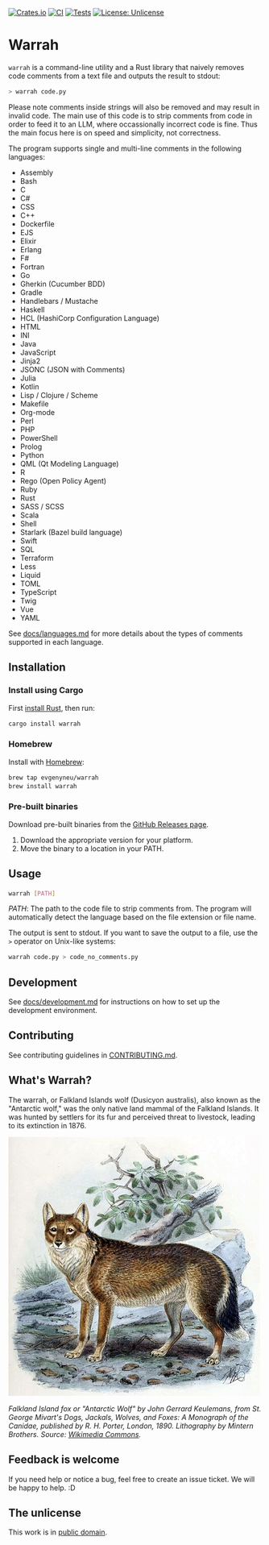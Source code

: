 [![Crates.io](https://img.shields.io/crates/v/warrah.svg)](https://crates.io/crates/warrah)
[![CI](https://github.com/evgenyneu/warrah/actions/workflows/release.yml/badge.svg)](https://github.com/evgenyneu/warrah/actions/workflows/release.yml)
[![Tests](https://github.com/evgenyneu/warrah/actions/workflows/tests.yml/badge.svg)](https://github.com/evgenyneu/warrah/actions/workflows/tests.yml)
[![License: Unlicense](https://img.shields.io/badge/license-Unlicense-blue.svg)](UNLICENSE)

# Warrah

`warrah` is a command-line utility and a Rust library that naively removes code comments from a text file and outputs the result to stdout:

```sh
> warrah code.py
```

Please note comments inside strings will also be removed and may result in invalid code. The main use of this code is to strip comments from code in order to feed it to an LLM, where occassionally incorrect code is fine. Thus the main focus here is on speed and simplicity, not correctness.

The program supports single and multi-line comments in the following languages:

- Assembly
- Bash
- C
- C#
- CSS
- C++
- Dockerfile
- EJS
- Elixir
- Erlang
- F#
- Fortran
- Go
- Gherkin (Cucumber BDD)
- Gradle
- Handlebars / Mustache
- Haskell
- HCL (HashiCorp Configuration Language)
- HTML
- INI
- Java
- JavaScript
- Jinja2
- JSONC (JSON with Comments)
- Julia
- Kotlin
- Lisp / Clojure / Scheme
- Makefile
- Org-mode
- Perl
- PHP
- PowerShell
- Prolog
- Python
- QML (Qt Modeling Language)
- R
- Rego (Open Policy Agent)
- Ruby
- Rust
- SASS / SCSS
- Scala
- Shell
- Starlark (Bazel build language)
- Swift
- SQL
- Terraform
- Less
- Liquid
- TOML
- TypeScript
- Twig
- Vue
- YAML

See [docs/languages.md](docs/languages.md) for more details about the types of comments supported in each language.

## Installation

### Install using Cargo

First [install Rust](https://www.rust-lang.org/tools/install), then run:

```bash
cargo install warrah
```

### Homebrew

Install with [Homebrew](https://brew.sh/):

```bash
brew tap evgenyneu/warrah
brew install warrah
```

### Pre-built binaries

Download pre-built binaries from the [GitHub Releases page](https://github.com/evgenyneu/warrah/releases).

1. Download the appropriate version for your platform.
2. Move the binary to a location in your PATH.


## Usage

```bash
warrah [PATH]
```

*PATH*: The path to the code file to strip comments from. The program will automatically detect the language based on the file extension or file name.

The output is sent to stdout. If you want to save the output to a file, use the `>` operator on Unix-like systems:

```bash
warrah code.py > code_no_comments.py
```

## Development

See [docs/development.md](docs/development.md) for instructions on how to set up the development environment.


## Contributing

See contributing guidelines in [CONTRIBUTING.md](CONTRIBUTING.md).

## What's Warrah?

The warrah, or Falkland Islands wolf (Dusicyon australis), also known as the "Antarctic wolf," was the only native land mammal of the Falkland Islands. It was hunted by settlers for its fur and perceived threat to livestock, leading to its extinction in 1876.

<img src='./images/FalklandIslandFox2.jpg' alt='Picture of Falkland Island Fox'>

*Falkland Island fox or "Antarctic Wolf" by John Gerrard Keulemans, from St. George Mivart's Dogs, Jackals, Wolves, and Foxes: A Monograph of the Canidae, published by R. H. Porter, London, 1890. Lithography by Mintern Brothers. Source: [Wikimedia Commons](https://commons.wikimedia.org/wiki/File:FalklandIslandFox2.jpg).*


## Feedback is welcome

If you need help or notice a bug, feel free to create an issue ticket. We will be happy to help. :D


## The unlicense

This work is in [public domain](UNLICENSE).
